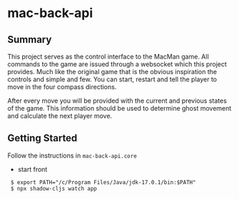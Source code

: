 # mac-back-api

## Summary

This project serves as the control interface to the MacMan game. 
All commands to the game are issued through a websocket which this project provides. 
Much like the original game that is the obvious inspiration the controls and simple and few. 
You can start, restart and tell the player to move in the four compass directions.

After every move you will be provided with the current and previous states of the game.
This information should be used to determine ghost movement and calculate the next player move.

## Getting Started

Follow the instructions in `mac-back-api.core`


- start front
```
 $ export PATH="/c/Program Files/Java/jdk-17.0.1/bin:$PATH"
 $ npx shadow-cljs watch app
```